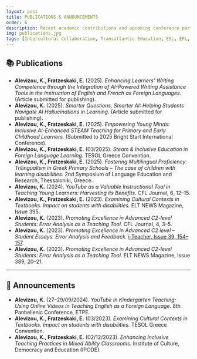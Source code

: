 ```yaml
---
layout: post
title: PUBLICATIONS & ANNOUNCEMENTS
order: 6
description: Recent academic contributions and upcoming conference participations.
img: publications.jpg
tags: [Intercultural Collaboration, Transatlantic Education, ESL, EFL, AI in Education, Inclusive Education, STEAM, Trilingualism, Educational Technology, Conferences]
---
```


## 📚 Publications

<ul>
  <li><strong>Alevizou, K., Fratzeskaki, E.</strong> (2025). <em>Enhancing Learners' Writing Competence through the Integration of AI-Powered Writing Assistance Tools in the Instruction of English and French as Foreign Languages.</em> (Article submitted for publishing).</li>

  <li><strong>Alevizou, K.</strong> (2025). <em>Smarter Questions, Smarter AI: Helping Students Navigate AI Hallucinations in Learning.</em> (Article submitted for publishing).</li>

  <li><strong>Alevizou, K., Fratzeskaki, E.</strong> (2025). <em>Empowering Young Minds: Inclusive AI-Enhanced STEAM Teaching for Primary and Early Childhood Learners.</em> (Submitted to 2025 Bright Start International Conference).</li>

  <li><strong>Alevizou, K., Fratzeskaki, E.</strong> (03/2025). <em>Steam & Inclusive Education in Foreign Language Learning.</em> TESOL Greece Convention.</li>

  <li><strong>Alevizou, K., Fratzeskaki, E.</strong> (2025). <em>Fostering Multilingual Proficiency: Trilingualism in Greek Primary Schools – The case of children with learning disabilities.</em> 2nd Symposium of Language Education and Research, Thessaloniki, Greece.</li>

  <li><strong>Alevizou, K.</strong> (2024). <em>YouTube as a Valuable Instructional Tool in Teaching Young Learners: Harvesting its Benefits.</em> CFL Journal, 6, 12–15.</li>

  <li><strong>Alevizou, K., Fratzeskaki, E.</strong> (2023). <em>Examining Cultural Contexts in Textbooks. Impact on students with disabilities.</em> ELT NEWS Magazine, Issue 395.</li>

  <li><strong>Alevizou, K.</strong> (2023). <em>Promoting Excellence in Advanced C2-level Students: Error Analysis as a Teaching Tool.</em> CFL Journal, 4, 3–5.</li>

  <li><strong>Alevizou, K.</strong> (2023). <em>Promoting Excellence in Advanced C2 level – Student Essays. Error Analysis and Feedback.</em> <a href="https://i-teacher.net/files/39o_teyxos_i_teacher_09_2023.pdf" target="_blank">i-Teacher, Issue 39, 154–157</a>.</li>

  <li><strong>Alevizou, K.</strong> (2023). <em>Promoting Excellence in Advanced C2-level Students: Error Analysis as a Teaching Tool.</em> ELT NEWS Magazine, Issue 389, 20–21.</li>
</ul>

---

## 📣 Announcements

<ul>
  <li><strong>Alevizou, K.</strong> (27–29/09/2024). <em>YouTube in Kindergarten Teaching: Using Online Videos in Teaching English as a Foreign Language.</em> 8th Panhellenic Conference, ETPE.</li>

  <li><strong>Alevizou, K., Fratzeskaki, E.</strong> (03/2023). <em>Examining Cultural Contexts in Textbooks. Impact on students with disabilities.</em> TESOL Greece Convention.</li>

  <li><strong>Alevizou, K., Fratzeskaki, E.</strong> (02/12/2023). <em>Enhancing Inclusive Teaching Practices in Mixed Ability Classrooms.</em> Institute of Culture, Democracy and Education (IPODE).</li>
</ul>
